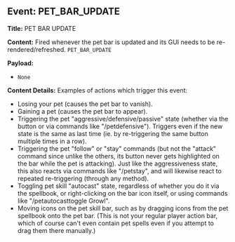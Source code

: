 ## Event: PET_BAR_UPDATE

**Title:** PET BAR UPDATE

**Content:**
Fired whenever the pet bar is updated and its GUI needs to be re-rendered/refreshed.
`PET_BAR_UPDATE`

**Payload:**
- `None`

**Content Details:**
Examples of actions which trigger this event:
- Losing your pet (causes the pet bar to vanish).
- Gaining a pet (causes the pet bar to appear).
- Triggering the pet "aggressive/defensive/passive" state (whether via the button or via commands like "/petdefensive"). Triggers even if the new state is the same as last time (ie. by re-triggering the same button multiple times in a row).
- Triggering the pet "follow" or "stay" commands (but not the "attack" command since unlike the others, its button never gets highlighted on the bar while the pet is attacking). Just like the aggressiveness state, this also reacts via commands like "/petstay", and will likewise react to repeated re-triggering (through any method).
- Toggling pet skill "autocast" state, regardless of whether you do it via the spellbook, or right-clicking on the bar icon itself, or using commands like "/petautocasttoggle Growl".
- Moving icons on the pet skill bar, such as by dragging icons from the pet spellbook onto the pet bar. (This is not your regular player action bar, which of course can't even contain pet spells even if you attempt to drag them there manually.)